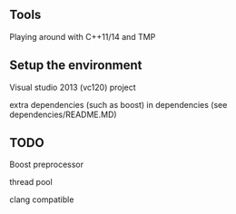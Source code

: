 ## Tools
Playing around with C++11/14 and TMP

## Setup the environment
Visual studio 2013 (vc120) project

extra dependencies (such as boost) in dependencies (see dependencies/README.MD)

## TODO
Boost preprocessor

thread pool

clang compatible
